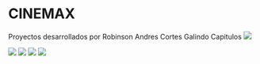 # CINEMAX
Proyectos desarrollados por Robinson Andres Cortes Galindo
Capitulos
![](https://i.ibb.co/TWb0SCf/Captura-de-pantalla-10.png)

![](https://i.ibb.co/b6GJKXD/Captura-de-pantalla-11.png)
![](https://i.ibb.co/8BvB7Fk/Captura-de-pantalla-12.png)
![](https://i.ibb.co/c2Mk4PV/Captura-de-pantalla-8.png)
![](https://i.ibb.co/K0V912q/Captura-de-pantalla-9.png)










